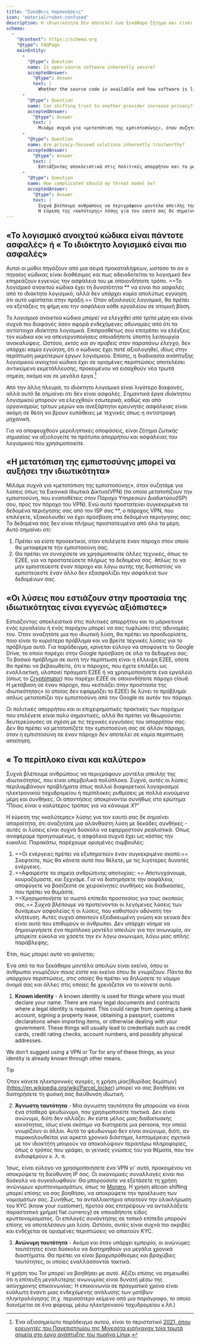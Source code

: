 ```yaml
---
title: "Συνήθεις παρανοήσεις"
icon: 'material/robot-confused'
description: Η ιδιωτικότητα δεν αποτελεί ένα ξεκάθαρο ζήτημα και είναι εύκολο να παρασυρθεί κανείς από διαφημιστικούς ισχυρισμούς και άλλες παραπλανητικές πληροφορίες.
schema:
  - 
    "@context": https://schema.org
    "@type": FAQPage
    mainEntity:
      - 
        "@type": Question
        name: Is open-source software inherently secure?
        acceptedAnswer:
          "@type": Answer
          text: |
            Whether the source code is available and how software is licensed does not inherently affect its security in any way. Open-source software has the potential to be more secure than proprietary software, but there is absolutely no guarantee this is the case. When you evaluate software, you should look at the reputation and security of each tool on an individual basis.
      - 
        "@type": Question
        name: Can shifting trust to another provider increase privacy?
        acceptedAnswer:
          "@type": Answer
          text: |
            Μιλάμε συχνά για «μετατόπιση της εμπιστοσύνης», όταν συζητάμε για λύσεις όπως τα Εικονικά Ιδιωτικά Δίκτυα(VPN) (τα οποία μετατοπίζουν την εμπιστοσύνη, που εναποθέτεις στον Πάροχο Υπηρεσιών Διαδικτύου(ISP) σου, προς τον πάροχο του VPN). While this protects your browsing data from your ISP specifically, the VPN provider you choose still has access to your browsing data: Your data isn't completely secured from all parties.
      - 
        "@type": Question
        name: Are privacy-focused solutions inherently trustworthy?
        acceptedAnswer:
          "@type": Answer
          text: |
            Εστιάζοντας αποκλειστικά στις πολιτικές απορρήτου και το μάρκετινγκ ενός εργαλείου ή ενός παρόχου μπορεί να σας τυφλώσει στις αδυναμίες του. Όταν αναζητάτε μια πιο ιδιωτική λύση, θα πρέπει να προσδιορίσετε, ποιο είναι το κυριότερο πρόβλημα και να βρείτε τεχνικές λύσεις για το πρόβλημα αυτό. Για παράδειγμα, κρίνεται εύλογο να αποφύγετε το Google Drive, το οποίο παρέχει στην Google πρόσβαση σε όλα τα δεδομένα σας. The underlying problem in this case is lack of E2EE, so you should make sure that the provider you switch to actually implements E2EE, or use a tool (like Cryptomator) which provides E2EE on any cloud provider. Η μετάβαση σε έναν πάροχο, που «εστιάζει στην προστασία της ιδιωτικότητας» (ο οποίος δεν εφαρμόζει το E2EE) δε λύνει το πρόβλημά: απλώς μετατοπίζει την εμπιστοσύνη από την Google σε αυτόν τον πάροχο.
      - 
        "@type": Question
        name: How complicated should my threat model be?
        acceptedAnswer:
          "@type": Answer
          text: |
            Συχνά βλέπουμε ανθρώπους να περιγράφουν μοντέλα απειλής της ιδιωτικότητας, που είναι υπερβολικά πολύπλοκα. Συχνά, αυτές οι λύσεις περιλαμβάνουν προβλήματα όπως πολλοί διαφορετικοί λογαριασμοί ηλεκτρονικού ταχυδρομείου ή περίπλοκες ρυθμίσεις με πολλά κινούμενα μέρη και συνθήκες. The replies are usually answers to "What is the best way to do X?"
            Η εύρεση της «καλύτερης» λύσης για τον εαυτό σας δε σημαίνει απαραίτητα, ότι αναζητάτε μια αλάνθαστη λύση με δεκάδες συνθήκες - αυτές οι λύσεις είναι συχνά δύσκολο να εφαρμοστούν ρεαλιστικά. Όπως αναφέραμε προηγουμένως, η ασφάλεια συχνά έχει ως κόστος την ευκολία.
---
```


## «Το λογισμικό ανοιχτού κώδικα είναι πάντοτε ασφαλές» ή « Το ιδιόκτητο λογισμικό είναι πιο ασφαλές»

Αυτοί οι μύθοι πηγάζουν από μια σειρά προκαταλήψεων, ωστόσο το αν ο πηγαίος κώδικας είναι διαθέσιμος και πως αδειοδοτείται το λογισμικό δεν επηρεάζουν εγγενώς την ασφάλειά του με οποιονδήποτε τρόπο. ==Το λογισμικό ανοικτού κώδικα έχει τη δυνατότητα ** να είναι πιο ασφαλές από το ιδιόκτητο λογισμικό, αλλά δεν υπάρχει καμία απολύτως εγγύηση ότι αυτό υφίσταται στην πράξη.== Όταν αξιολογείς λογισμικό, θα πρέπει να εξετάζεις τη φήμη και την ασφάλεια κάθε εργαλείου σε ατομική βάση.

Το λογισμικό ανοικτού κώδικα *μπορεί να ελεγχθεί από τρίτα μέρη* και είναι συχνά πιο διαφανές όσον αφορά ενδεχόμενες αδυναμίες από ότι τα αντίστοιχα ιδιόκτητα λογισμικά. Επιπροσθέτως σου επιτρέπει να ελέγξεις τον κώδικα και να απενεργοποιήσεις οποιαδήποτε ύποπτη λειτουργία ανακαλύψεις. Ωστόσο, *εκτός και αν προβείς στον παραπάνω έλεγχο*, δεν υπάρχει καμία εγγύηση, ότι ο κώδικας έχει ποτέ αξιολογηθεί, ιδίως στην περίπτωση μικρότερων έργων λογισμικού. Επίσης, η διαδικασία ανάπτυξης λογισμικού ανοιχτού κώδικα έχει σε ορισμένες περιπτώσεις αποτελέσει αντικείμενο εκμετάλλευσης, προκειμένου να εισαχθούν νέα τρωτά σημεία, ακόμα και σε μεγάλα έργα.[^1]

Από την άλλη πλευρά, το ιδιόκτητο λογισμικό είναι λιγότερο διαφανές, αλλά αυτό δε σημαίνει ότι δεν είναι ασφαλές. Σημαντικά έργα ιδιόκτητου λογισμικού μπορούν να ελεγχθούν εσωτερικά, καθώς και από οργανισμούς τρίτων μερών και ανεξάρτητοι ερευνητές ασφάλειας είναι ακόμη σε θέση να βρουν ευπάθειες με τεχνικές όπως η αντίστροφη μηχανική.

Για να αποφευχθούν μεροληπτικές αποφάσεις, είναι *ζήτημα ζωτικής σημασίας* να αξιολογείτε τα πρότυπα απορρήτου και ασφάλειας του λογισμικού που χρησιμοποιείτε.

## «Η μετατόπιση της εμπιστοσύνης μπορεί να αυξήσει την ιδιωτικότητα»

Μιλάμε συχνά για «μετατόπιση της εμπιστοσύνης», όταν συζητάμε για λύσεις όπως τα Εικονικά Ιδιωτικά Δίκτυα(VPN) (τα οποία μετατοπίζουν την εμπιστοσύνη, που εναποθέτεις στον Πάροχο Υπηρεσιών Διαδικτύου(ISP) σου, προς τον πάροχο του VPN). Ενώ αυτό προστατεύει συγκεκριμένα τα δεδομένα περιήγησης σας από τον ISP σας **, ο πάροχος VPN, που επιλέγετε, εξακολουθεί να έχει πρόσβαση στα δεδομένα περιήγησης σας: Τα δεδομένα σας δεν είναι πλήρως προστατευμένα από όλα τα μέρη. Αυτό σημαίνει οτι:

1. Πρέπει να είστε προσεκτικοί, όταν επιλέγετε έναν πάροχο στον οποίο θα μεταφέρετε την εμπιστοσύνη σας.
2. Θα πρέπει να συνεχίσετε να χρησιμοποιείτε άλλες τεχνικές, όπως το E2EE, για να προστατεύσετε πλήρως τα δεδομένα σας. Απλώς το να μην εμπιστεύεστε έναν πάροχο και λόγω αυτής της δυσπιστίας να εμπιστεύεστε έναν άλλο δεν εξασφαλίζει την ασφάλεια των δεδομένων σας.

## «Οι λύσεις που εστιάζουν στην προστασία της ιδιωτικότητας είναι εγγενώς αξιόπιστες»

Εστιάζοντας αποκλειστικά στις πολιτικές απορρήτου και το μάρκετινγκ ενός εργαλείου ή ενός παρόχου μπορεί να σας τυφλώσει στις αδυναμίες του. Όταν αναζητάτε μια πιο ιδιωτική λύση, θα πρέπει να προσδιορίσετε, ποιο είναι το κυριότερο πρόβλημα και να βρείτε τεχνικές λύσεις για το πρόβλημα αυτό. Για παράδειγμα, κρίνεται εύλογο να αποφύγετε το Google Drive, το οποίο παρέχει στην Google πρόσβαση σε όλα τα δεδομένα σας. Το βασικό πρόβλημα σε αυτή την περίπτωση είναι η έλλειψη E2EE, οπότε θα πρέπει να βεβαιωθείτε, ότι ο πάροχος, που έχετε επιλέξει ως εναλλακτική, υλοποιεί πράγματι E2EE ή να χρησιμοποιήσετε ένα εργαλείο (όπως το [Cryptomator](../encryption.md#cryptomator-cloud)) που παρέχει E2EE σε οποιονδήποτε πάροχο cloud. Η μετάβαση σε έναν πάροχο, που «εστιάζει στην προστασία της ιδιωτικότητας» (ο οποίος δεν εφαρμόζει το E2EE) δε λύνει το πρόβλημά: απλώς μετατοπίζει την εμπιστοσύνη από την Google σε αυτόν τον πάροχο.

Οι πολιτικές απορρήτου και οι επιχειρηματικές πρακτικές των παρόχων που επιλέγετε είναι πολύ σημαντικές, αλλά θα πρέπει να θεωρούνται δευτερεύουσες σε σχέση με τις τεχνικές εγγυήσεις του απορρήτου σας: Δεν θα πρέπει να μετατοπίζετε την εμπιστοσύνη σας σε άλλον πάροχο, όταν η εμπιστοσύνη σε έναν πάροχο δεν αποτελεί σε καμία περίπτωση απαίτηση.

## « Το περίπλοκο είναι και καλύτερο»

Συχνά βλέπουμε ανθρώπους να περιγράφουν μοντέλα απειλής της ιδιωτικότητας, που είναι υπερβολικά πολύπλοκα. Συχνά, αυτές οι λύσεις περιλαμβάνουν προβλήματα όπως πολλοί διαφορετικοί λογαριασμοί ηλεκτρονικού ταχυδρομείου ή περίπλοκες ρυθμίσεις με πολλά κινούμενα μέρη και συνθήκες. Οι απαντήσεις αποκρίνονται συνήθως στο ερώτημα "Ποιος είναι ο καλύτερος τρόπος για να κάνουμε *X*?"

Η εύρεση της «καλύτερης» λύσης για τον εαυτό σας δε σημαίνει απαραίτητα, ότι αναζητάτε μια αλάνθαστη λύση με δεκάδες συνθήκες - αυτές οι λύσεις είναι συχνά δύσκολο να εφαρμοστούν ρεαλιστικά. Όπως αναφέραμε προηγουμένως, η ασφάλεια συχνά έχει ως κόστος την ευκολία. Παρακάτω, παρέχουμε ορισμένες συμβουλές:

1. ==Οι ενέργειες πρέπει να εξυπηρετούν έναν συγκεκριμένο σκοπό:== Σκεφτείτε, πώς θα κάνετε αυτό που θέλετε, με τις λιγότερες δυνατές ενέργειες.
2. ==Αφαιρέστε τα σημεία ανθρώπινης αποτυχίας: == Αποτυγχάνουμε, κουραζόμαστε, και ξεχνάμε. Για να διατηρήσετε την ασφάλεια, αποφύγετε να βασίζεστε σε χειροκίνητες συνθήκες και διαδικασίες, που πρέπει να θυμάστε.
3. ==Χρησιμοποιήστε το σωστό επίπεδο προστασίας για τους σκοπούς σας.== Συχνά βλέπουμε να προτείνονται οι λεγόμενες λύσεις των δυνάμεων ασφαλείας ή οι λύσεις, που καθιστούν αδύνατη την κλήτευση. Αυτές συχνά απαιτούν εξειδικευμένη γνώση και γενικά δεν είναι αυτό που επιθυμούν οι άνθρωποι. Δεν υπάρχει νόημα να δημιουργήσετε ένα περίπλοκο μοντέλο απειλών για την ανωνυμία, αν μπορείτε εύκολα να χάσετε την εν λόγω ανωνυμία, λόγω μιας απλής παράβλεψης.

Έτσι, πώς μπορεί αυτό να φαίνεται;

Ένα από τα πιο ξεκάθαρα μοντέλα απειλών είναι εκείνο, όπου οι άνθρωποι *γνωρίζουν ποιος είστε* και εκείνο όπου δε γνωρίζουν. Πάντα θα υπάρχουν περιπτώσεις, στις οποίες θα πρέπει να δηλώσετε το νόμιμο όνομά σας και άλλες στις οποίες δε χρειάζεται να το κάνετε αυτό.

1. **Known identity** - A known identity is used for things where you must declare your name. There are many legal documents and contracts where a legal identity is required. This could range from opening a bank account, signing a property lease, obtaining a passport, customs declarations when importing items, or otherwise dealing with your government. These things will usually lead to credentials such as credit cards, credit rating checks, account numbers, and possibly physical addresses.

We don't suggest using a VPN or Tor for any of these things, as your identity is already known through other means.

<div class="admonition tip" markdown>
<p class="admonition-title">Tip</p>

Όταν κάνετε ηλεκτρονικές αγορές, η χρήση μίας[θυρίδας δεμάτων] (https://en.wikipedia.org/wiki/Parcel_locker) μπορεί να σας βοηθήσει να διατηρήσετε τη φυσική σας διεύθυνση ιδιωτική.

</div>

2. **Άγνωστη ταυτότητα** - Μια άγνωστη ταυτότητα θα μπορούσε να είναι ένα σταθερό ψευδώνυμο, που χρησιμοποιείτε τακτικά. Δεν είναι ανώνυμο, διότι δεν αλλάζει. Αν είστε μέλος μιας διαδικτυακής κοινότητας, ίσως είναι σκόπιμο να διατηρείτε μια persona, την οποία γνωρίζουν οι άλλοι. Αυτό το ψευδώνυμο δεν είναι ανώνυμο, διότι, αν παρακολουθείται για αρκετό χρονικό διάστημα, λεπτομέρειες σχετικά με τον ιδιοκτήτη μπορούν να αποκαλύψουν περαιτέρω πληροφορίες, όπως ο τρόπος που γράφει, οι γενικές γνώσεις του για θέματα, που τον ενδιαφέρουν κ. λ. π.

Ίσως, είναι εύλογο να χρησιμοποιήσετε ένα VPN γι' αυτό, προκειμένου να αποκρύψετε τη διεύθυνση IP σας. Οι οικονομικές συναλλαγές είναι πιο δύσκολο να συγκαλυφθούν: Θα μπορούσατε να εξετάσετε τη χρήση ανώνυμων κρυπτονομισμάτων, όπως το [Monero](https://www.getmonero.org/). Η χρήση altcoin shifting μπορεί επίσης να σας βοηθήσει, να αποκρύψετε την προέλευση των νομισμάτων σας. Συνήθως, τα ανταλλακτήρια απαιτούν την ολοκλήρωση του KYC (know your customer), προτού σας επιτρέψουν να ανταλλάξετε παραστατικό χρήμα( fiat currency) σε οποιοδήποτε είδος κρυπτονομίσματος. Οι επιλογές συνάντησης σε τοπικό επίπεδο μπορούν επίσης να αποτελέσουν μια λύση. Ωστόσο, αυτές είναι συχνά πιο ακριβές και ενδέχεται σε ορισμένες περιπτώσεις να απαιτούν KYC.

3. **Ανώνυμη ταυτότητα** - Ακόμα και όταν υπάρχει εμπειρία, οι ανώνυμες ταυτότητες είναι δύσκολο να διατηρηθούν για μεγάλα χρονικά διαστήματα. Θα πρέπει να είναι βραχυπρόθεσμες και βραχύβιες ταυτότητες, οι οποίες εναλλάσσονται τακτικά.

Η χρήση του Tor μπορεί να βοηθήσει με αυτό. Αξίζει επίσης να σημειωθεί ότι η επίτευξη μεγαλύτερης ανωνυμίας είναι δυνατή μέσω της ασύγχρονης επικοινωνίας: Η επικοινωνία σε πραγματικό χρόνο είναι ευάλωτη έναντι μιας ενδεχόμενης ανάλυσης των μοτίβων πληκτρολόγησης (π.χ. περισσότερο κείμενο από μια παράγραφο, το οποίο διανέμεται σε ένα φόρουμ, μέσω ηλεκτρονικού ταχυδρομείου κ.λπ.)

[^1]: Ένα αξιοσημείωτο παράδειγμα αυτού, είναι το περιστατικό [2021, όπου ερευνητές του Πανεπιστημίου της Μινεσότα εισήγαγαν τρία τρωτά σημεία στο έργο ανάπτυξης του πυρήνα Linux](https://cse.umn.edu/cs/linux-incident).
